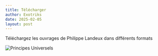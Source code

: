 ```yaml
---
title: Télécharger
author: Exotriks
date: 2025-02-05
layout: post
---
```


Téléchargez les ouvrages de Philippe Landeux dans différents formats


![Principes Universels](https://exotriks.github.io/civisme-documentation/assets/images/covers/recto/couverture_principes_universels_de_l_ordre_social_philippe_landeux_recto_648x960.jpg "Principes Universels De L'Ordre Social - Philippe Landeux")


